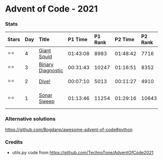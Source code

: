 Advent of Code - 2021
=====================

### Stats  

| Stars | Day | Title                                                    | P1 Time  | P1 Rank | P2 Time  | P2 Rank | Notes               |
|:------|:----|:---------------------------------------------------------|:---------|:--------|:---------|:--------|:--------------------|
| ⭐⭐    | 4   | [Giant Squid](https://adventofcode.com/2021/day/4)       | 01:43:08 |  8983   | 01:48:42 | 7716    |                     |
| ⭐⭐    | 3   | [Binary Diagnostic](https://adventofcode.com/2021/day/3) | 00:31:43 | 10247   | 01:16:51 | 8352    |                     |
| ⭐⭐    | 2   | [Dive!](https://adventofcode.com/2021/day/2)             | 00:07:10 | 5013    | 00:11:27 | 4910    | 05:00 start         |
| ⭐⭐    | 1   | [Sonar Sweep](https://adventofcode.com/2021/day/1)       | 01:13:46 | 11254   | 01:29:16 | 10643   | 06:05 start (late!) |

### Alternative solutions

https://github.com/Bogdanp/awesome-advent-of-code#python


### Credits

- utils.py code from https://github.com/TechnoTone/AdventOfCode2021
